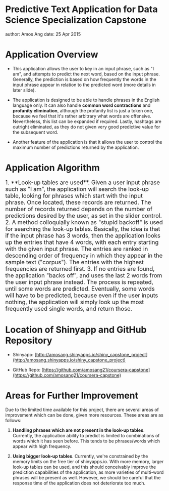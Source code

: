 Predictive Text Application for Data Science Specialization Capstone
========================================================
author: Amos Ang
date: 25 Apr 2015


Application Overview
========================================================

- This application allows the user to key in an input phrase, such as "I am", and attempts to predict the next word, based on the input phrase. Generally, the prediction is based on how frequently the words in the input phrase appear in relation to the predicted word (more details in later slide).  

- The application is designed to be able to handle phrases in the English language only. It can also handle **common word contractions** and **profanity elimination**, although the profanity list is just a token one, because we feel that it's rather arbitrary what words are offensive. Nevertheless, this list can be expanded if required. Lastly, hashtags are outright eliminated, as they do not given very good predictive value for the subsequent word.

- Another feature of the application is that it allows the user to control the maximum number of predictions returned by the application. 


Application Algorithm
====
<span style="font-size:18px">
1. **Look-up tables are used**. Given a user input phrase such as "I am", the application will search the look-up table, looking for phrases which start with the input phrase. Once located, these records are returned. The number of records returned depends on the number of predictions desired by the user, as set in the slider control.  
</span>

<span style="font-size:18px">
2. A method colloquially known as "stupid backoff" is used for searching the look-up tables. Basically, the idea is that if the input phrase has 3 words, then the application looks up the entries that have 4 words, with each entry starting with the given input phrase. The entries are ranked in descending order of frequency in which they appear in the sample text ("corpus"). The entries with the highest frequencies are returned first. 
</span>

<span style="font-size:18px">
3. If no entries are found, the application "backs off", and uses the last 2 words from the user input phrase instead. The process is repeated, until some words are predicted. Eventually, some words will have to be predicted, because even if the user inputs nothing, the application will simply look up the most frequently used single words, and return those.


</span>
<!--
2. The look-up tables were pre-created outside of the application itself. The phrases in the look-up tables are obtained based on sampling a combination of text files from blogs, news articles, and twitter tweets, containing a few million lines of text. It is assumed that given the large sample size, the frequencies of the various words and phrases are representative of common usage in the English language.
--> 


Location of Shinyapp and GitHub Repository
========================================================

- Shinyapp: [http://amosang.shinyapps.io/shiny_capstone_project](http://amosang.shinyapps.io/shiny_capstone_project)

- GitHub Repo: [https://github.com/amosang21/coursera-capstone](https://github.com/amosang21/coursera-capstone)


Areas for Further Improvement
========================================================
Due to the limited time available for this project, there are several areas of improvement which can be done, given more resources. These areas are as follows:

1. **Handling phrases which are not present in the look-up tables**. Currently, the application ability to predict is limited to combinations of words which it has seen before. This tends to be phrases/words which appear with high frequency.

2. **Using bigger look-up tables**. Currently, we're constrained by the memory limits on the free tier of shinyapps.io. With more memory, larger look-up tables can be used, and this should conceivably improve the prediction capabilities of the application, as more varieties of multi-word phrases will be present as well. However, we should be careful that the response time of the application does not deteriorate too much.


<!--
- Top Five CSS Customizations for R Presentations http://rstudio-pubs-static.s3.amazonaws.com/27777_55697c3a476640caa0ad2099fe914ae5.html#/1

-->
